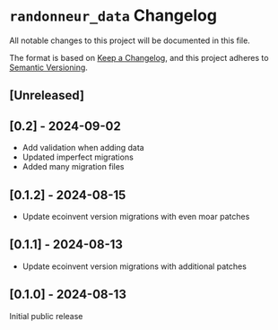 # `randonneur_data` Changelog

All notable changes to this project will be documented in this file.

The format is based on [Keep a Changelog](https://keepachangelog.com/en/1.0.0/),
and this project adheres to [Semantic Versioning](https://semver.org/spec/v2.0.0.html).

## [Unreleased]

## [0.2] - 2024-09-02

* Add validation when adding data
* Updated imperfect migrations
* Added many migration files

## [0.1.2] - 2024-08-15

* Update ecoinvent version migrations with even moar patches

## [0.1.1] - 2024-08-13

* Update ecoinvent version migrations with additional patches

## [0.1.0] - 2024-08-13

Initial public release
